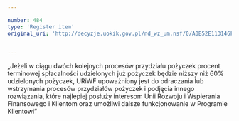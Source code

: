 ```yaml
---

number: 484
type: 'Register item'
original_uri: 'http://decyzje.uokik.gov.pl/nd_wz_um.nsf/0/A0B52E113146F1A3C12572DD00329590?OpenDocument'


---
```


„Jeżeli w ciągu dwóch kolejnych procesów przydziału pożyczek procent terminowej spłacalności udzielonych już pożyczek będzie niższy niż 60% udzielonych pożyczek, URiWF upoważniony jest do odraczania lub wstrzymania procesów przydziałów pożyczek i podjęcia innego rozwiązania, które najlepiej posłuży interesom Unii Rozwoju i Wspierania Finansowego i Klientom oraz umożliwi dalsze funkcjonowanie w Programie Klientowi”
